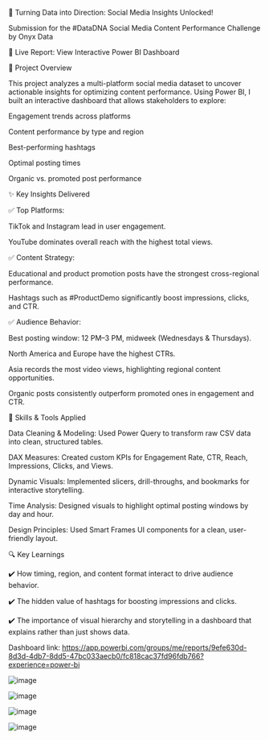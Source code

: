 🚀 Turning Data into Direction: Social Media Insights Unlocked!

Submission for the #DataDNA Social Media Content Performance Challenge by Onyx Data

🔗 Live Report: View Interactive Power BI Dashboard

📌 Project Overview

This project analyzes a multi-platform social media dataset to uncover actionable insights for optimizing content performance. Using Power BI, I built an interactive dashboard that allows stakeholders to explore:

Engagement trends across platforms

Content performance by type and region

Best-performing hashtags

Optimal posting times

Organic vs. promoted post performance

✨ Key Insights Delivered

✅ Top Platforms:

TikTok and Instagram lead in user engagement.

YouTube dominates overall reach with the highest total views.

✅ Content Strategy:

Educational and product promotion posts have the strongest cross-regional performance.

Hashtags such as #ProductDemo significantly boost impressions, clicks, and CTR.

✅ Audience Behavior:

Best posting window: 12 PM–3 PM, midweek (Wednesdays & Thursdays).

North America and Europe have the highest CTRs.

Asia records the most video views, highlighting regional content opportunities.

Organic posts consistently outperform promoted ones in engagement and CTR.

🧠 Skills & Tools Applied

Data Cleaning & Modeling: Used Power Query to transform raw CSV data into clean, structured tables.

DAX Measures: Created custom KPIs for Engagement Rate, CTR, Reach, Impressions, Clicks, and Views.

Dynamic Visuals: Implemented slicers, drill-throughs, and bookmarks for interactive storytelling.

Time Analysis: Designed visuals to highlight optimal posting windows by day and hour.

Design Principles: Used Smart Frames UI components for a clean, user-friendly layout.

🔍 Key Learnings

✔️ How timing, region, and content format interact to drive audience behavior.

✔️ The hidden value of hashtags for boosting impressions and clicks.

✔️ The importance of visual hierarchy and storytelling in a dashboard that explains rather than just shows data.


Dashboard link: https://app.powerbi.com/groups/me/reports/9efe630d-8d3d-4db7-8dd5-47bc033aecb0/fc818cac37fd96fdb766?experience=power-bi

![image](https://github.com/user-attachments/assets/16341393-e618-46db-b5c4-3fbe0f576bdd)

![image](https://github.com/user-attachments/assets/7a441d55-a620-47cc-a861-c632ab6f65c4)

![image](https://github.com/user-attachments/assets/962100ba-7f35-455a-b894-3a03ce349898)

![image](https://github.com/user-attachments/assets/cf7aafd9-6eee-4a57-a038-fe596c2f0ed3)





